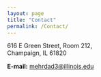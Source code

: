 ```yaml
---
layout: page
title: "Contact"
permalink: /Contact/
---
```

616 E Green Street, Room 212,<br/>
Champaign, IL 61820

**E-mail:** mehrdad3@illinois.edu
